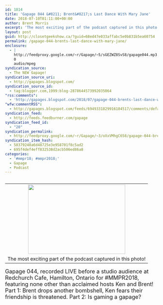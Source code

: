 ```yaml
---
id: 1814
title: 'Gapage 044 &#8211; Brent&#8217;s Last Dance With Mary Jane'
date: 2018-07-10T01:11:00+00:00
author: Brent Morris
excerpt: 'The most exciting part of the podcast captured in this photo!Gapage 044, recorded LIVE before a studio audience at Redchurch Cafe, Hamilton, Ontario for #MMPR2018, featuring none other than acclaimed hosts Ken and Brent! Part 1: Brent drops another bom...'
layout: post
guid: http://closetgeekshow.ca/?guid=68ed47e033affabc5e0b831b5ea60754
permalink: /gapage-044-brents-last-dance-with-mary-jane/
enclosure:
  - |
    http://feedproxy.google.com/~r/Gapage/~5/sGEZWZ8SvS8/gapage044.mp3
    0
    audio/mpeg
syndication_source:
  - The NEW Gapage!
syndication_source_uri:
  - http://gapages.blogspot.com/
syndication_source_id:
  - tag:blogger.com,1999:blog-2878644573992035064
"rss:comments":
  - 'http://gapages.blogspot.com/2018/07/gapage-044-brents-last-dance-with-mary.html#comment-form'
"wfw:commentRSS":
  - http://gapages.blogspot.com/feeds/6949331829916184517/comments/default
syndication_feed:
  - http://feeds.feedburner.com/gapage
syndication_feed_id:
  - "20"
syndication_permalink:
  - http://feedproxy.google.com/~r/Gapage/~3/oXxVMhgC658/gapage-044-brents-last-dance-with-mary.html
syndication_item_hash:
  - 58379248a6d48725e3e958701f8c5ad2
  - 695f4def4eff832538d2acb506ed86a8
categories:
  - '#mmpr18; #mmpr2018;'
  - Gapage
  - Podcast
---
```

<table cellpadding="0" cellspacing="0" class="tr-caption-container" style="float: left; margin-right: 1em; text-align: left;">
  <tr>
    <td style="text-align: center;">
      <a href="https://1.bp.blogspot.com/-7MhdsApKIMo/W0P7MO2Y7fI/AAAAAAAADRk/lpVz1edzPLUFgVAE0jDvu1f2kkP9hTPfQCLcBGAs/s1600/gapagebell.jpeg" imageanchor="1" style="clear: left; margin-bottom: 1em; margin-left: auto; margin-right: auto;"><img border="0" data-original-height="1147" data-original-width="1600" height="229" src="https://1.bp.blogspot.com/-7MhdsApKIMo/W0P7MO2Y7fI/AAAAAAAADRk/lpVz1edzPLUFgVAE0jDvu1f2kkP9hTPfQCLcBGAs/s320/gapagebell.jpeg" width="320" /></a>
    </td>
  </tr>
  
  <tr>
    <td class="tr-caption" style="text-align: center;">
      The most exciting part of the podcast captured in this photo!
    </td>
  </tr>
</table>

<span style="font-size: large;">Gapage 044, recorded LIVE before a studio audience at Redchurch Cafe, Hamilton, Ontario for #MMPR2018, featuring none other than acclaimed hosts Ken and Brent! Part 1: Brent drops another bombshell, Ken fears their friendship is threatened. Part 2: Is gaming a gapage?</span><img src="http://feeds.feedburner.com/~r/Gapage/~4/oXxVMhgC658" height="1" width="1" alt="" />